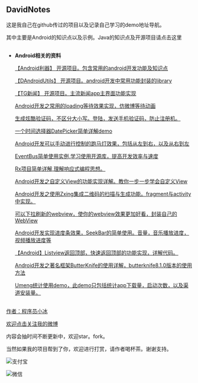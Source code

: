 ## DavidNotes ##

这是我自己在github传过的项目以及记录自己学习的demo地址导航。

其中主要是Android的知识点以及示例。Java的知识点及开源项目请点击这里

## ##

- **Android相关的资料**  


	[【Android利器】 开源项目。包含常用的android开发功能及知识点](https://github.com/QQ986945193/DavidAndroidProjectTools)
	
	[【DAndroidUtils】 开源项目。android开发中常用功能封装的library](https://github.com/QQ986945193/DAndroidUtils)
	
	[【TG新闻】 开源项目。主流新闻app主界面功能实现](https://github.com/QQ986945193/DavidTGNewsProject)

	[Android开发之常用的loading等待效果实现，仿微博等待动画](https://github.com/QQ986945193/DialogLoadding)
	
	[生成炫酷验证码，不区分大小写。登陆，发送手机验证码，防止注册机。](https://github.com/QQ986945193/CheckFourMark)
	
	[一个时间选择器DatePicker简单详解demo](https://github.com/QQ986945193/DavidDatePickerDemo)
	
	[Android开发可以手动进行控制的跑马灯效果，包括从左到右，以及从右到左](https://github.com/QQ986945193/DavidMarqueeControlProject)
	
	[EventBus简单使用实例,学习使用开源库，提高开发效率与速度](https://github.com/QQ986945193/DavidEventBusDemo)
	
	[Rx项目简单详解,理解响应式编程思想。](https://github.com/QQ986945193/DavidRxProject)
	
	[Android开发之自定义View的功能实现详解。教你一步一步学会自定义View](https://github.com/QQ986945193/CustomView)
	
	[Android开发之使用Zxing集成二维码的扫描与生成功能。fragment与activity中实现。](https://github.com/QQ986945193/DavidZxingDetailProject)
	
	[可以下拉刷新的webview，使你的webview效果更加好看，封装自己的WebView](https://github.com/QQ986945193/DavidCustomWebView)
	
	[Android开发实现进度条效果，SeekBar的简单使用。音量，音乐播放进度，视频播放进度等](https://github.com/QQ986945193/DavidSeekBarMusicMoreDemo)
	
	[【Android】Listview返回顶部，快速返回顶部的功能实现，详解代码。](https://github.com/QQ986945193/DavidToTopListView)
	
	[Android开发之著名框架ButterKnife的使用详解，butterknife8.1.0版本的使用方法](https://github.com/QQ986945193/DavidButterKnifeDemo)
	
	[Umeng统计使用demo，此demo只包括统计app下载量，启动次数，以及渠道安装量。 ](https://github.com/QQ986945193/DavidUmengStatistics)


## ##


[作者：程序员小冰](http://blog.csdn.net/qq_21376985)

[欢迎点击关注我的微博](http://weibo.com/mcxiaobing)

内容会抽时间不断更新中，欢迎star。fork。

当然如果我的项目帮到了你，欢迎进行打赏，请作者喝杯茶。谢谢支持。

![支付宝](http://img.blog.csdn.net/20170623085838863?watermark/2/text/aHR0cDovL2Jsb2cuY3Nkbi5uZXQvcXFfMjEzNzY5ODU=/font/5a6L5L2T/fontsize/400/fill/I0JBQkFCMA==/dissolve/70/gravity/SouthEast)

![微信](http://img.blog.csdn.net/20170623085900598?watermark/2/text/aHR0cDovL2Jsb2cuY3Nkbi5uZXQvcXFfMjEzNzY5ODU=/font/5a6L5L2T/fontsize/400/fill/I0JBQkFCMA==/dissolve/70/gravity/SouthEast)
